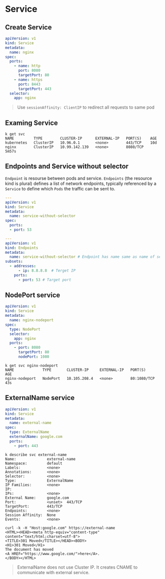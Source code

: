 # Service
## Create Service
```yaml
apiVersion: v1
kind: Service
metadata:
  name: nginx
spec:
  ports:
    - name: http
      port: 8080
      targetPort: 80
    - name: https
      port: 8443
      targetPort: 443
  selector:
    app: nginx
```
>Use `sessionAffinity: ClientIP` to redirect all requests to same pod

## Examing Service
```shell
k get svc
NAME         TYPE        CLUSTER-IP      EXTERNAL-IP   PORT(S)    AGE
kubernetes   ClusterIP   10.96.0.1       <none>        443/TCP    10d
nginx        ClusterIP   10.99.142.139   <none>        8080/TCP   5m57s
```

## Endpoints and Service without selector
`Endpoint` is resourse between pods and service. `Endpoints` (the resource kind is plural) defines a list of network endpoints, typically referenced by a `Service` to define which `Pods` the traffic can be sent to.
```yaml
---
apiVersion: v1
kind: Service
metadata:
  name: service-without-selector
spec:
  ports:
  - port: 53

---
apiVersion: v1
kind: Endpoints
metadata:
  name: service-without-selector # Endpoint has name same as name of service
subsets:
  - addresses:
      - ip: 8.8.8.8  # Terget IP
    ports:
      - port: 53 # Target port
```

## NodePort service
```yaml
apiVersion: v1
kind: Service
metadata:
  name: nginx-nodeport
spec:
  type: NodePort
  selector:
    app: nginx
  ports:
    - port: 8080
      targetPort: 80
      nodePort: 1080
```
```shell
k get svc nginx-nodeport 
NAME             TYPE       CLUSTER-IP     EXTERNAL-IP   PORT(S)       AGE
nginx-nodeport   NodePort   10.105.208.4   <none>        80:1080/TCP   43s
```

## ExternalName service
```yaml
apiVersion: v1
kind: Service
metadata:
  name: external-name
spec:
  type: ExternalName
  externalName: google.com
  ports:
    - port: 443
```
```shell
k describe svc external-name 
Name:              external-name
Namespace:         default
Labels:            <none>
Annotations:       <none>
Selector:          <none>
Type:              ExternalName
IP Families:       <none>
IP:                
IPs:               <none>
External Name:     google.com
Port:              <unset>  443/TCP
TargetPort:        443/TCP
Endpoints:         <none>
Session Affinity:  None
Events:            <none>

curl -k -H "Host:google.com" https://external-name
<HTML><HEAD><meta http-equiv="content-type" content="text/html;charset=utf-8">
<TITLE>301 Moved</TITLE></HEAD><BODY>
<H1>301 Moved</H1>
The document has moved
<A HREF="https://www.google.com/">here</A>.
</BODY></HTML>
```
>ExternalName does not use Cluster IP. It creates CNAME to communicate with external service.